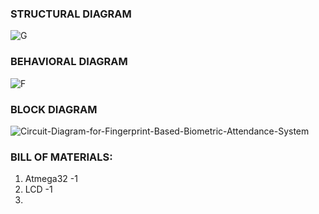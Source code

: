 
### STRUCTURAL DIAGRAM

![G](https://user-images.githubusercontent.com/60978907/144271008-30fdd4bc-7e53-467f-8b77-d830c4b7b965.jpg)

### BEHAVIORAL DIAGRAM

![F](https://user-images.githubusercontent.com/60978907/144271799-cde4f669-9ad8-4f0c-95e9-ccc829b7c0ea.jpg)

### BLOCK DIAGRAM

![Circuit-Diagram-for-Fingerprint-Based-Biometric-Attendance-System](https://user-images.githubusercontent.com/60978907/144272102-44d70ee5-bce9-4ad3-b5a1-9c8a4fd018e0.jpg)

### BILL OF MATERIALS:
 1. Atmega32 -1
 2. LCD -1
 3. 
